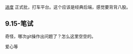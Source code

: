 [进度](https://campus.didiglobal.com/campus_apply/didiglobal/96064#/candidateHome/applications)
正式批，打车平台。这个应该是经典后端，感觉要背背八股。

## 9.15-笔试

奇怪，哪次git操作出问题了？怎么这里空空的。

爱心等
